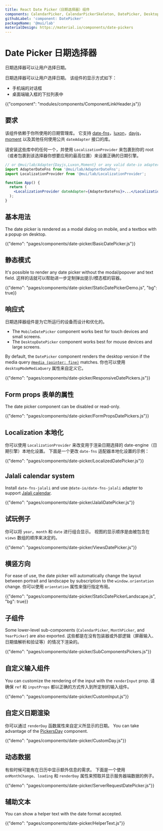 ```yaml
---
title: React Date Picker（日期选择器）组件
components: CalendarPicker, CalendarPickerSkeleton, DatePicker, DesktopDatePicker, MobileDatePicker, MonthPicker, PickersDay, StaticDatePicker, YearPicker
githubLabel: 'component: DatePicker'
packageName: '@mui/lab'
materialDesign: https://material.io/components/date-pickers
---
```


# Date Picker 日期选择器

<p class="description">日期选择器可以让用户选择日期。</p>

日期选择器可以让用户选择日期。 该组件的显示方式如下：

- 手机端的对话框
- 桌面端输入框的下拉列表中

{{"component": "modules/components/ComponentLinkHeader.js"}}

## 要求

该组件依赖于你所使用的日期管理库。 它支持 [date-fns](https://date-fns.org/)，[luxon](https://moment.github.io/luxon/)，[dayjs](https://github.com/iamkun/dayjs)，[moment](https://momentjs.com/) 以及其他任何使用公共 `dateAdapter` 接口的库。

请安装这些库中的任何一个，并使用 `LocalizationProvider` 来包裹到你的 root（或者包裹到该选择器你想要应用的最高位置）来设置正确的日期引擎。

```jsx
// or @mui/lab/Adapter{Dayjs,Luxon,Moment} or any valid date-io adapter
import AdapterDateFns from '@mui/lab/AdapterDateFns';
import LocalizationProvider from '@mui/lab/LocalizationProvider';

function App() {
  return (
    <LocalizationProvider dateAdapter={AdapterDateFns}>...</LocalizationProvider>
  );
}
```

## 基本用法

The date picker is rendered as a modal dialog on mobile, and a textbox with a popup on desktop.

{{"demo": "pages/components/date-picker/BasicDatePicker.js"}}

## 静态模式

It's possible to render any date picker without the modal/popover and text field. 这样的话就可以帮助进一步定制弹出提示/模态框的容器。

{{"demo": "pages/components/date-picker/StaticDatePickerDemo.js", "bg": true}}

## 响应式

日期选择器组件是为它所运行的设备而设计和优化的。

- The `MobileDatePicker` component works best for touch devices and small screens.
- The `DesktopDatePicker` component works best for mouse devices and large screens.

By default, the `DatePicker` component renders the desktop version if the media query [`@media (pointer: fine)`](https://developer.mozilla.org/en-US/docs/Web/CSS/@media/pointer) matches. 你也可以使用 `desktopModeMediaQuery` 属性来自定义它。

{{"demo": "pages/components/date-picker/ResponsiveDatePickers.js"}}

## Form props 表单的属性

The date picker component can be disabled or read-only.

{{"demo": "pages/components/date-picker/FormPropsDatePickers.js"}}

## Localization 本地化

你可以使用 `LocalizationProvider` 来改变用于渲染日期选择的 date-engine（日期引擎）本地化设置。 下面是一个更改 `date-fns` 适配器本地化设置的示例：

{{"demo": "pages/components/date-picker/LocalizedDatePicker.js"}}

## Jalali calendar system

Install `date-fns-jalali` and use `@date-io/date-fns-jalali` adapter to support [Jalali calendar](https://en.wikipedia.org/wiki/Jalali_calendar).

{{"demo": "pages/components/date-picker/JalaliDatePicker.js"}}

## 试玩例子

你可以将 `year`，`month` 和 `date` 进行组合显示。 视图的显示顺序是由被包含在 `views` 数组的顺序来决定的。

{{"demo": "pages/components/date-picker/ViewsDatePicker.js"}}

## 横竖方向

For ease of use, the date picker will automatically change the layout between portrait and landscape by subscription to the `window.orientation` change. 你可以使用 `orientation` 属性来强行指定布局。

{{"demo": "pages/components/date-picker/StaticDatePickerLandscape.js", "bg": true}}

## 子组件

Some lower-level sub-components (`CalendarPicker`, `MonthPicker`, and `YearPicker`) are also exported. 这些都是在没有包装器或外部逻辑（屏蔽输入、日期值解析和验证等）的情况下渲染的。

{{"demo": "pages/components/date-picker/SubComponentsPickers.js"}}

## 自定义输入组件

You can customize the rendering of the input with the `renderInput` prop. 请确保 `ref` 和 `inputProps` 都以正确的方式传入到所定制的输入组件。

{{"demo": "pages/components/date-picker/CustomInput.js"}}

## 自定义日期渲染

你可以通过 `renderDay` 函数属性来自定义所显示的日期。 You can take advantage of the [PickersDay](/api/pickers-day/) component.

{{"demo": "pages/components/date-picker/CustomDay.js"}}

## 动态数据

有些时候可能有在日历中显示额外信息的需求。 下面是一个使用 `onMonthChange`、`loading` 和 `renderDay` 属性来预取并显示服务器端数据的例子。

{{"demo": "pages/components/date-picker/ServerRequestDatePicker.js"}}

## 辅助文本

You can show a helper text with the date format accepted.

{{"demo": "pages/components/date-picker/HelperText.js"}}
